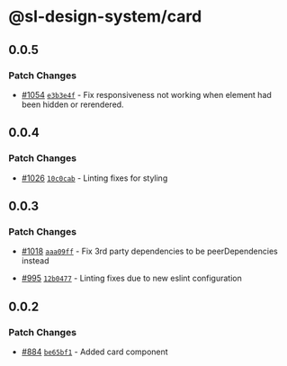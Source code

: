 # @sl-design-system/card

## 0.0.5

### Patch Changes

- [#1054](https://github.com/sl-design-system/components/pull/1054) [`e3b3e4f`](https://github.com/sl-design-system/components/commit/e3b3e4f1a90fde0fa46d6f65c87d652348eecaee) - Fix responsiveness not working when element had been hidden or rerendered.

## 0.0.4

### Patch Changes

- [#1026](https://github.com/sl-design-system/components/pull/1026) [`10c0cab`](https://github.com/sl-design-system/components/commit/10c0cabf69a1c2561a3ce459ed0ac67c7ae1bd6b) - Linting fixes for styling

## 0.0.3

### Patch Changes

- [#1018](https://github.com/sl-design-system/components/pull/1018) [`aaa09ff`](https://github.com/sl-design-system/components/commit/aaa09ffb78db9df6298ce77d51a79b7aed213e59) - Fix 3rd party dependencies to be peerDependencies instead

- [#995](https://github.com/sl-design-system/components/pull/995) [`12b0477`](https://github.com/sl-design-system/components/commit/12b0477da1f7ce615269b228a6fceb7cb8c6b4f5) - Linting fixes due to new eslint configuration

## 0.0.2

### Patch Changes

- [#884](https://github.com/sl-design-system/components/pull/884) [`be65bf1`](https://github.com/sl-design-system/components/commit/be65bf1344d99bf8f6d0f3b275e49d6f636f64aa) - Added card component
